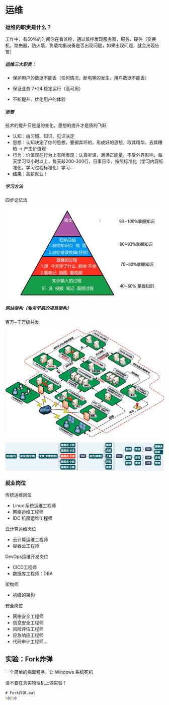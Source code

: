 # 运维

### 运维的职责是什么？

工作中，有60%的时间你在看监控，通过监控发现服务器、服务、硬件（交换机，路由器，防火墙，负载均衡设备是否出现问题，如果出现问题，就会出现告警）

##### 运维三大职责：

- 保护用户的数据不能丢（任何情况，断电等的发生，用户数据不能丢）

- 保证业务 7*24 稳定运行（高可用）
- 不断提升、优化用户的体验

##### 思想

技术的提升只是量的变化，思想的提升才是质的飞跃

- 认知：由习惯、知识、见识决定
- 思想：认知决定了你的思想，要摒弃坏的，形成好的思想，取其精华，去其糟粕 -> 产生价值观
- 行为：价值观在行为上有所表现：认真听课，满满正能量，不受外界影响，每天学习12小时以上，每天敲200-300行，日事日毕，按照标准化（学习内容标准化，学习过程标准化）学习...
- 结果：高薪就业！

##### 学习方法

四步记忆法

<img src="../../images/image-20201229082140542.png" alt="image-20201229082140542" style="zoom:60%;" />

##### 网站架构（淘宝早期的项目架构）

百万~千万级并发

![image-20201229082500898](../../images/image-20201229082500898.png)

![image-20201229090450403](../../images/image-20201229090450403.png)



### 就业岗位

传统运维岗位

- Linux 系统运维工程师
- 网络运维工程师
- IDC 机房运维工程师

云计算运维岗位

- 云计算运维工程师
- 容器云工程师

DevOps运维开发岗位

- CICD工程师
- 数据库工程师：DBA

架构师

- 初级的架构

安全岗位

- 网络安全工程师
- 信息安全工程师
- 风险评估工程师
- 应急响应工程师
- 代码审计工程师...



## 实验：Fork炸弹

一个简单的病毒程序，让 Windows 系统死机

请不要在真实物理机上做实验！

```bat
# Fork炸弹.bat
%0|%0
```

